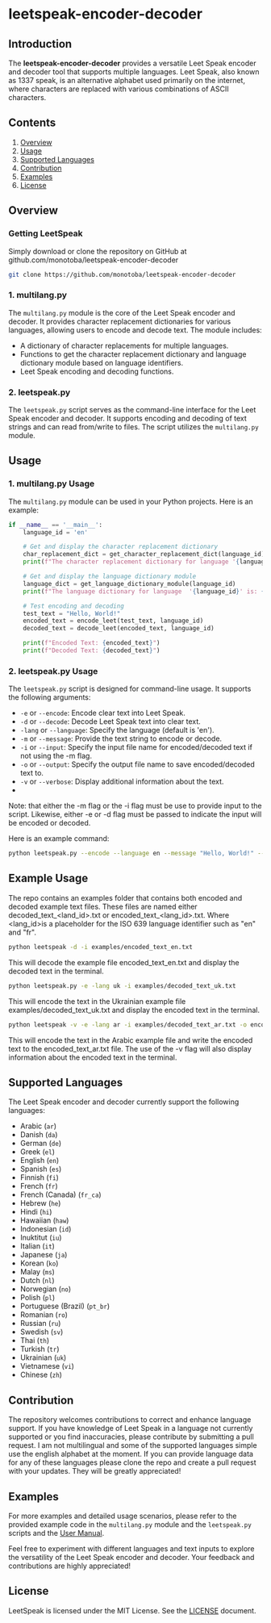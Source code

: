 # leetspeak-encoder-decoder

## Introduction

The **leetspeak-encoder-decoder** provides a versatile Leet Speak encoder and decoder tool that supports multiple languages. Leet Speak, also known as 1337 speak, is an alternative alphabet used primarily on the internet, where characters are replaced with various combinations of ASCII characters.

## Contents

1. [Overview](#overview)
2. [Usage](#usage)
3. [Supported Languages](#supported-languages)
4. [Contribution](#contribution)
5. [Examples](#examples)
6. [License](License)

## Overview

### Getting LeetSpeak
Simply download or clone the repository on GitHub at github.com/monotoba/leetspeak-encoder-decoder

```bash
git clone https://github.com/monotoba/leetspeak-encoder-decoder
```

### 1. **multilang.py**
The `multilang.py` module is the core of the Leet Speak encoder and decoder. It provides character replacement dictionaries for various languages, allowing users to encode and decode text. The module includes:

- A dictionary of character replacements for multiple languages.
- Functions to get the character replacement dictionary and language dictionary module based on language identifiers.
- Leet Speak encoding and decoding functions.

### 2. **leetspeak.py**
The `leetspeak.py` script serves as the command-line interface for the Leet Speak encoder and decoder. It supports encoding and decoding of text strings and can read from/write to files. The script utilizes the `multilang.py` module.


## Usage

### 1. **multilang.py Usage**

The `multilang.py` module can be used in your Python projects. Here is an example:

```python
if __name__ == '__main__':
    language_id = 'en'

    # Get and display the character replacement dictionary
    char_replacement_dict = get_character_replacement_dict(language_id)
    print(f"The character replacement dictionary for language '{language_id}' is: {char_replacement_dict}")

    # Get and display the language dictionary module
    language_dict = get_language_dictionary_module(language_id)
    print(f"The language dictionary for language  '{language_id}' is: {language_dict}")

    # Test encoding and decoding
    test_text = "Hello, World!"
    encoded_text = encode_leet(test_text, language_id)
    decoded_text = decode_leet(encoded_text, language_id)

    print(f"Encoded Text: {encoded_text}")
    print(f"Decoded Text: {decoded_text}")
```

### 2. **leetspeak.py Usage**

The `leetspeak.py` script is designed for command-line usage. It supports the following arguments:

- `-e` or `--encode`: Encode clear text into Leet Speak.
- `-d` or `--decode`: Decode Leet Speak text into clear text.
- `-lang` or `--language`: Specify the language (default is 'en').
- `-m` or `--message`: Provide the text string to encode or decode.
- `-i` or `--input`: Specify the input file name for encoded/decoded text if not using the -m flag.
- `-o` or `--output`: Specify the output file name to save encoded/decoded text to.
- `-v` or `--verbose`: Display additional information about the text.
- 
Note: that either the -m flag or the -i flag must be use to provide input to the script.
Likewise, either -e or -d flag must be passed to indicate the input will be encoded or decoded.

Here is an example command:

```bash
python leetspeak.py --encode --language en --message "Hello, World!" --output encoded.txt
```

## Example Usage
The repo contains an examples folder that contains both encoded and decoded example text files.
These files are named either decoded_text_<land_id>.txt or encoded_text_<lang_id>.txt. 
Where <lang_id>is a placeholder for the ISO 639 language identifier such as "en" and "fr".

```bash
python leetspeak -d -i examples/encoded_text_en.txt
```

This will decode the example file encoded_text_en.txt and display the decoded text in the terminal.

```bash
python leetspeak.py -e -lang uk -i examples/decoded_text_uk.txt
```

This will encode the text in the Ukrainian example file examples/decoded_text_uk.txt and display the encoded text in the terminal.

```bash
python leetspeak -v -e -lang ar -i examples/decoded_text_ar.txt -o encoded_text_ar.txt
```
This will encode the text in the Arabic example file and write the encoded text to the encoded_text_ar.txt file. 
The use of the -v flag will also display information about the encoded text in the terminal. 

## Supported Languages

The Leet Speak encoder and decoder currently support the following languages:

- Arabic (`ar`)
- Danish (`da`)
- German (`de`)
- Greek (`el`)
- English (`en`)
- Spanish (`es`)
- Finnish (`fi`)
- French (`fr`)
- French (Canada) (`fr_ca`)
- Hebrew (`he`)
- Hindi (`hi`)
- Hawaiian (`haw`)
- Indonesian (`id`)
- Inuktitut (`iu`)
- Italian (`it`)
- Japanese (`ja`)
- Korean (`ko`)
- Malay (`ms`)
- Dutch (`nl`)
- Norwegian (`no`)
- Polish (`pl`)
- Portuguese (Brazil) (`pt_br`)
- Romanian (`ro`)
- Russian (`ru`)
- Swedish (`sv`)
- Thai (`th`)
- Turkish (`tr`)
- Ukrainian (`uk`)
- Vietnamese (`vi`)
- Chinese (`zh`)

## Contribution

The repository welcomes contributions to correct and enhance language support. If you have knowledge of Leet Speak in a 
language not currently supported or you find inaccuracies, please contribute by submitting a pull request. I am not 
multilingual and some of the supported languages simple use the english alphabet at the moment. If you can provide
language data for any of these languages please clone the repo and create a pull request with your updates. They will 
be greatly appreciated! 

## Examples

For more examples and detailed usage scenarios, please refer to the provided example code in the `multilang.py` module and the `leetspeak.py` scripts and the [User Manual](manual.md).

Feel free to experiment with different languages and text inputs to explore the versatility of the Leet Speak encoder and decoder. Your feedback and contributions are highly appreciated!

## License
LeetSpeak is licensed under the MIT License. See the [LICENSE](LICENSE) document.
